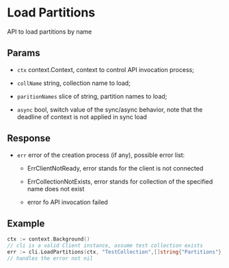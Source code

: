 # Load Partitions

API to load partitions by name

## Params

- `ctx` context.Context, context to control API invocation process;

- `collName` string, collection name to load;

- `paritionNames` slice of string, partition names to load;

- `async` bool, switch value of the sync/async behavior, note that the deadline of context is not applied in sync load

## Response

- `err` error of the creation process (if any), possible error list:

    - ErrClientNotReady, error stands for the client is not connected

    - ErrCollectionNotExists, error stands for collection of the specified name does not exist

    - error fo API invocation failed 

## Example

```go
ctx := context.Background()
// cli is a valid Client instance, assume test collection exists
err := cli.LoadPartitions(ctx, "TestCollection",[]string{"Partitions"}, false)
// handles the error not nil
```
